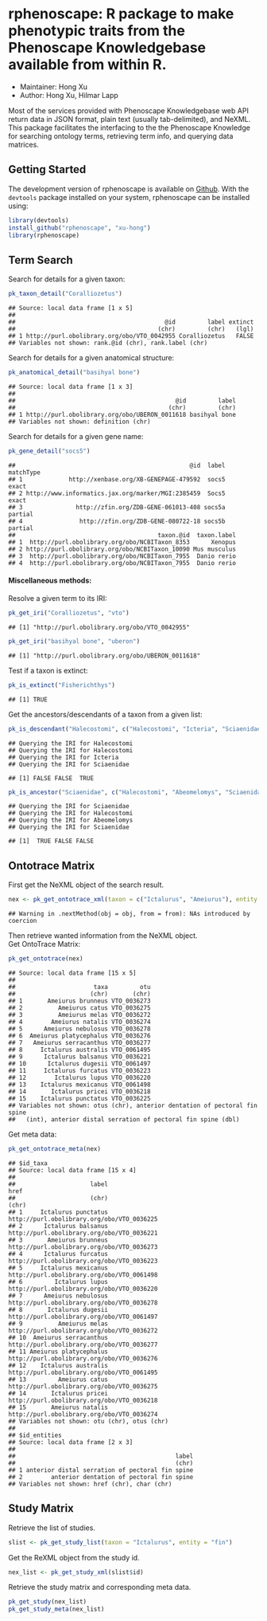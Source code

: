 
# rphenoscape: R package to make phenotypic traits from the Phenoscape Knowledgebase available from within R.
* Maintainer: Hong Xu
* Author: Hong Xu, Hilmar Lapp

Most of the services provided with Phenoscape Knowledgebase web API return data in JSON format, plain text (usually tab-delimited), and NeXML. This package facilitates the interfacing to the the Phenoscape Knowledge for searching ontology terms, retrieving term info, and querying data matrices. 

## Getting Started
The development version of rphenoscape is available on [Github](www.github.com/xu-hong/rphenoscape). With the `devtools` package installed on your system, rphenoscape can be installed using:








```r
library(devtools)
install_github("rphenoscape", "xu-hong")
library(rphenoscape)
```

## Term Search 

Search for details for a given taxon:

```r
pk_taxon_detail("Coralliozetus")
```

```
## Source: local data frame [1 x 5]
## 
##                                          @id         label extinct
##                                        (chr)         (chr)   (lgl)
## 1 http://purl.obolibrary.org/obo/VTO_0042955 Coralliozetus   FALSE
## Variables not shown: rank.@id (chr), rank.label (chr)
```

Search for details for a given anatomical structure:

```r
pk_anatomical_detail("basihyal bone")
```

```
## Source: local data frame [1 x 3]
## 
##                                             @id         label
##                                           (chr)         (chr)
## 1 http://purl.obolibrary.org/obo/UBERON_0011618 basihyal bone
## Variables not shown: definition (chr)
```

Search for details for a given gene name:

```r
pk_gene_detail("socs5")
```

```
##                                                 @id  label matchType
## 1             http://xenbase.org/XB-GENEPAGE-479592  socs5     exact
## 2 http://www.informatics.jax.org/marker/MGI:2385459  Socs5     exact
## 3               http://zfin.org/ZDB-GENE-061013-408 socs5a   partial
## 4                http://zfin.org/ZDB-GENE-080722-18 socs5b   partial
##                                        taxon.@id  taxon.label
## 1  http://purl.obolibrary.org/obo/NCBITaxon_8353      Xenopus
## 2 http://purl.obolibrary.org/obo/NCBITaxon_10090 Mus musculus
## 3  http://purl.obolibrary.org/obo/NCBITaxon_7955  Danio rerio
## 4  http://purl.obolibrary.org/obo/NCBITaxon_7955  Danio rerio
```

#### Miscellaneous methods:
Resolve a given term to its IRI:

```r
pk_get_iri("Coralliozetus", "vto")
```

```
## [1] "http://purl.obolibrary.org/obo/VTO_0042955"
```

```r
pk_get_iri("basihyal bone", "uberon")
```

```
## [1] "http://purl.obolibrary.org/obo/UBERON_0011618"
```

Test if a taxon is extinct:

```r
pk_is_extinct("Fisherichthys")
```

```
## [1] TRUE
```
Get the ancestors/descendants of a taxon from a given list:

```r
pk_is_descendant("Halecostomi", c("Halecostomi", "Icteria", "Sciaenidae"))
```

```
## Querying the IRI for Halecostomi
## Querying the IRI for Halecostomi
## Querying the IRI for Icteria
## Querying the IRI for Sciaenidae
```

```
## [1] FALSE FALSE  TRUE
```

```r
pk_is_ancestor("Sciaenidae", c("Halecostomi", "Abeomelomys", "Sciaenidae"))
```

```
## Querying the IRI for Sciaenidae
## Querying the IRI for Halecostomi
## Querying the IRI for Abeomelomys
## Querying the IRI for Sciaenidae
```

```
## [1]  TRUE FALSE FALSE
```


## Ontotrace Matrix
First get the NeXML object of the search result.

```r
nex <- pk_get_ontotrace_xml(taxon = c("Ictalurus", "Ameiurus"), entity = "fin spine")
```

```
## Warning in .nextMethod(obj = obj, from = from): NAs introduced by coercion
```
Then retrieve wanted information from the NeXML object.  
Get OntoTrace Matrix:

```r
pk_get_ontotrace(nex)
```

```
## Source: local data frame [15 x 5]
## 
##                      taxa         otu
##                     (chr)       (chr)
## 1       Ameiurus brunneus VTO_0036273
## 2          Ameiurus catus VTO_0036275
## 3          Ameiurus melas VTO_0036272
## 4        Ameiurus natalis VTO_0036274
## 5      Ameiurus nebulosus VTO_0036278
## 6  Ameiurus platycephalus VTO_0036276
## 7   Ameiurus serracanthus VTO_0036277
## 8     Ictalurus australis VTO_0061495
## 9      Ictalurus balsanus VTO_0036221
## 10      Ictalurus dugesii VTO_0061497
## 11     Ictalurus furcatus VTO_0036223
## 12        Ictalurus lupus VTO_0036220
## 13    Ictalurus mexicanus VTO_0061498
## 14       Ictalurus pricei VTO_0036218
## 15    Ictalurus punctatus VTO_0036225
## Variables not shown: otus (chr), anterior dentation of pectoral fin spine
##   (int), anterior distal serration of pectoral fin spine (dbl)
```
Get meta data:

```r
pk_get_ontotrace_meta(nex)
```

```
## $id_taxa
## Source: local data frame [15 x 4]
## 
##                     label                                       href
##                     (chr)                                      (chr)
## 1     Ictalurus punctatus http://purl.obolibrary.org/obo/VTO_0036225
## 2      Ictalurus balsanus http://purl.obolibrary.org/obo/VTO_0036221
## 3       Ameiurus brunneus http://purl.obolibrary.org/obo/VTO_0036273
## 4      Ictalurus furcatus http://purl.obolibrary.org/obo/VTO_0036223
## 5     Ictalurus mexicanus http://purl.obolibrary.org/obo/VTO_0061498
## 6         Ictalurus lupus http://purl.obolibrary.org/obo/VTO_0036220
## 7      Ameiurus nebulosus http://purl.obolibrary.org/obo/VTO_0036278
## 8       Ictalurus dugesii http://purl.obolibrary.org/obo/VTO_0061497
## 9          Ameiurus melas http://purl.obolibrary.org/obo/VTO_0036272
## 10  Ameiurus serracanthus http://purl.obolibrary.org/obo/VTO_0036277
## 11 Ameiurus platycephalus http://purl.obolibrary.org/obo/VTO_0036276
## 12    Ictalurus australis http://purl.obolibrary.org/obo/VTO_0061495
## 13         Ameiurus catus http://purl.obolibrary.org/obo/VTO_0036275
## 14       Ictalurus pricei http://purl.obolibrary.org/obo/VTO_0036218
## 15       Ameiurus natalis http://purl.obolibrary.org/obo/VTO_0036274
## Variables not shown: otu (chr), otus (chr)
## 
## $id_entities
## Source: local data frame [2 x 3]
## 
##                                             label
##                                             (chr)
## 1 anterior distal serration of pectoral fin spine
## 2        anterior dentation of pectoral fin spine
## Variables not shown: href (chr), char (chr)
```

## Study Matrix
Retrieve the list of studies.

```r
slist <- pk_get_study_list(taxon = "Ictalurus", entity = "fin")
```
Get the ReXML object from the study id.

```r
nex_list <- pk_get_study_xml(slist$id)
```
Retrieve the study matrix and corresponding meta data.

```r
pk_get_study(nex_list)
pk_get_study_meta(nex_list)
```



